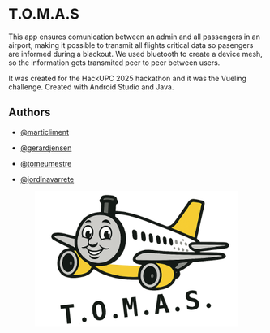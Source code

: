 
# T.O.M.A.S

This app ensures comunication between an admin and all passengers in an airport, making it possible to transmit all flights critical data so pasengers are informed during a blackout. We used bluetooth to create a device mesh, so the information gets transmited peer to peer between users.

It was created for the HackUPC 2025 hackathon and it was the Vueling challenge. Created with Android Studio and Java.


## Authors



- [@marticliment](https://github.com/marticliment)

- [@gerardjensen](https://github.com/gerardjensen)

- [@tomeumestre](https://github.com/tomeumestre)

- [@jordinavarrete](https://www.github.com/jordinavarrete)
  
<p align="center">
  <img src="media/logo.png" alt="logo" width="400">
</p>
